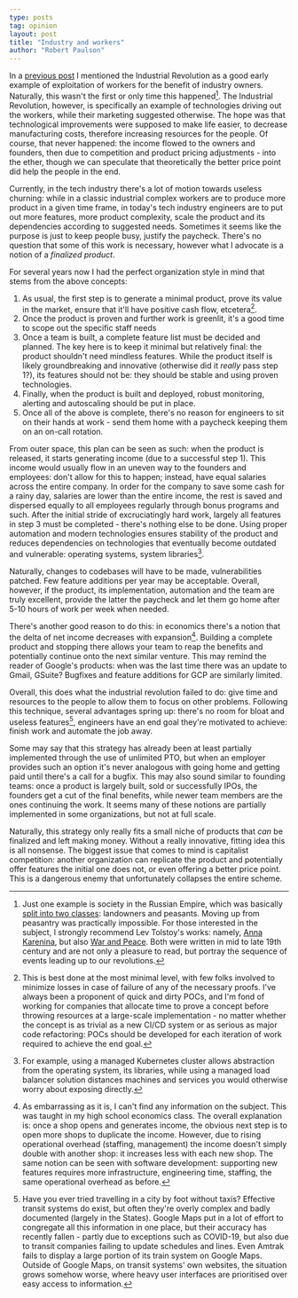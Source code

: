 ```yaml
---
type: posts
tag: opinion
layout: post
title: "Industry and workers"
author: "Robert Paulson"
---
```


In a [previous post](https://smaslennikov.com/posts/innovation-and-dependence/) I mentioned the Industrial Revolution as a good early example of exploitation of workers for the benefit of industry owners. Naturally, this wasn't the first or only time this happened[^1]. The Industrial Revolution, however, is specifically an example of technologies driving out the workers, while their marketing suggested otherwise. The hope was that technological improvements were supposed to make life easier, to decrease manufacturing costs, therefore increasing resources for the people. Of course, that never happened: the income flowed to the owners and founders, then due to competition and product pricing adjustments - into the ether, though we can speculate that theoretically the better price point did help the people in the end.

Currently, in the tech industry there's a lot of motion towards useless churning: while in a classic industrial complex workers are to produce more product in a given time frame, in today's tech industry engineers are to put out more features, more product complexity, scale the product and its dependencies according to suggested needs. Sometimes it seems like the purpose is just to keep people busy, justify the paycheck. There's no question that some of this work is necessary, however what I advocate is a notion of a *finalized product*.

For several years now I had the perfect organization style in mind that stems from the above concepts:

1. As usual, the first step is to generate a minimal product, prove its value in the market, ensure that it'll have positive cash flow, etcetera[^2].
1. Once the product is proven and further work is greenlit, it's a good time to scope out the specific staff needs
1. Once a team is built, a complete feature list must be decided and planned. The key here is to keep it minimal but relatively final: the product shouldn't need mindless features. While the product itself is likely groundbreaking and innovative (otherwise did it *really* pass step 1?), its features should not be: they should be stable and using proven technologies.
1. Finally, when the product is built and deployed, robust monitoring, alerting and autoscaling should be put in place.
1. Once all of the above is complete, there's no reason for engineers to sit on their hands at work - send them home with a paycheck keeping them on an on-call rotation.

From outer space, this plan can be seen as such: when the product is released, it starts generating income (due to a successful step 1). This income would usually flow in an uneven way to the founders and employees: don't allow for this to happen; instead, have equal salaries across the entire company. In order for the company to save some cash for a rainy day, salaries are lower than the entire income, the rest is saved and dispersed equally to all employees regularly through bonus programs and such. After the initial stride of excruciatingly hard work, largely all features in step 3 must be completed - there's nothing else to be done. Using proper automation and modern technologies ensures stability of the product and reduces dependencies on technologies that eventually become outdated and vulnerable: operating systems, system libraries[^3].

Naturally, changes to codebases will have to be made, vulnerabilities patched. Few feature additions per year may be acceptable. Overall, however, if the product, its implementation, automation and the team are truly excellent, provide the latter the paycheck and let them go home after 5-10 hours of work per week when needed.

There's another good reason to do this: in economics there's a notion that the delta of net income decreases with expansion[^4]. Building a complete product and stopping there allows your team to reap the benefits and potentially continue onto the next similar venture. This may remind the reader of Google's products: when was the last time there was an update to Gmail, GSuite? Bugfixes and feature additions for GCP are similarly limited.

Overall, this does what the industrial revolution failed to do: give time and resources to the people to allow them to focus on other problems. Following this technique, several advantages spring up: there's no room for bloat and useless features[^5], engineers have an end goal they're motivated to achieve: finish work and automate the job away.

Some may say that this strategy has already been at least partially implemented through the use of unlimited PTO, but when an employer provides such an option it's never analogous with going home and getting paid until there's a call for a bugfix. This may also sound similar to founding teams: once a product is largely built, sold or successfully IPOs, the founders get a cut of the final benefits, while newer team members are the ones continuing the work. It seems many of these notions are partially implemented in some organizations, but not at full scale.

Naturally, this strategy only really fits a small niche of products that *can* be finalized and left making money. Without a really innovative, fitting idea this is all nonsense. The biggest issue that comes to mind is capitalist competition: another organization can replicate the product and potentially offer features the initial one does not, or even offering a better price point. This is a dangerous enemy that unfortunately collapses the entire scheme.

[^1]: Just one example is society in the Russian Empire, which was basically [split into two classes](https://en.wikipedia.org/wiki/Russian_Empire#Society): landowners and peasants. Moving up from peasantry was practically impossible. For those interested in the subject, I strongly recommend Lev Tolstoy's works: namely, [Anna Karenina](https://www.goodreads.com/book/show/15823480-anna-karenina), but also [War and Peace](https://www.goodreads.com/book/show/656.War_and_Peace). Both were written in mid to late 19th century and are not only a pleasure to read, but portray the sequence of events leading up to our revolutions.

[^2]: This is best done at the most minimal level, with few folks involved to minimize losses in case of failure of any of the necessary proofs. I've always been a proponent of quick and dirty POCs, and I'm fond of working for companies that allocate time to prove a concept before throwing resources at a large-scale implementation - no matter whether the concept is as trivial as a new CI/CD system or as serious as major code refactoring: POCs should be developed for each iteration of work required to achieve the end goal.

[^3]: For example, using a managed Kubernetes cluster allows abstraction from the operating system, its libraries, while using a managed load balancer solution distances machines and services you would otherwise worry about exposing directly.

[^4]: As embarrassing as it is, I can't find any information on the subject. This was taught in my high school economics class. The overall explanation is: once a shop opens and generates income, the obvious next step is to open more shops to duplicate the income. However, due to rising operational overhead (staffing, management) the income doesn't simply double with another shop: it increases less with each new shop. The same notion can be seen with software development: supporting new features requires more infrastructure, engineering time, staffing, the same operational overhead as before.

[^5]: Have you ever tried travelling in a city by foot without taxis? Effective transit systems do exist, but often they're overly complex and badly documented (largely in the States). Google Maps put in a lot of effort to congregate all this information in one place, but their accuracy has recently fallen - partly due to exceptions such as COVID-19, but also due to transit companies failing to update schedules and lines. Even Amtrak fails to display a large portion of its train system on Google Maps. Outside of Google Maps, on transit systems' own websites, the situation grows somehow worse, where heavy user interfaces are prioritised over easy access to information.
